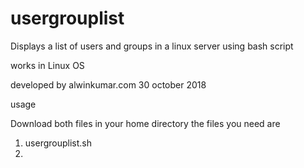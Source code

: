 # usergrouplist
Displays a list of users and groups in a linux server using bash script

works in Linux OS

developed by alwinkumar.com
30 october 2018

usage

Download both files in your home directory
the files you need are
1. usergrouplist.sh
2.
